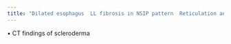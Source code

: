 ```yaml
---
title: "Dilated esophagus  LL fibrosis in NSIP pattern  Reticulation and architectural distortion  Traction bronchiectasis  GGOs  Paucity of honeycombing  Bronchiectasis related to chronic aspiration"
---
```

&#8226; CT findings of scleroderma

